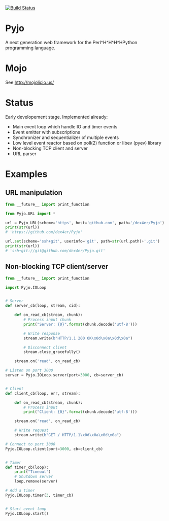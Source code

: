 [![Build Status](https://travis-ci.org/dex4er/Pyjo.png?branch=master)](https://travis-ci.org/dex4er/Pyjo)

Pyjo
====

A next generation web framework for the Perl^H^H^H^HPython programming language.


Mojo
====

See http://mojolicio.us/


Status
======

Early developement stage. Implemented already:

  * Main event loop which handle IO and timer events
  * Event emitter with subscriptions
  * Synchronizer and sequentializer of multiple events
  * Low level event reactor based on poll(2) function or libev (pyev) library
  * Non-blocking TCP client and server
  * URL parser


Examples
========

URL manipulation
----------------

```python
from __future__ import print_function

from Pyjo.URL import *

url = Pyjo_URL(scheme='https', host='github.com', path='/dex4er/Pyjo')
print(str(url))
# 'https://github.com/dex4er/Pyjo'

url.set(scheme='ssh+git', userinfo='git', path=str(url.path)+'.git')
print(str(url))
# 'ssh+git://git@github.com/dex4er/Pyjo.git'
```


Non-blocking TCP client/server
------------------------------

```python
from __future__ import print_function

import Pyjo.IOLoop


# Server
def server_cb(loop, stream, cid):

    def on_read_cb(stream, chunk):
        # Process input chunk
        print("Server: {0}".format(chunk.decode('utf-8')))

        # Write response
        stream.write(b"HTTP/1.1 200 OK\x0d\x0a\x0d\x0a")

        # Disconnect client
        stream.close_gracefully()

    stream.on('read', on_read_cb)

# Listen on port 3000
server = Pyjo.IOLoop.server(port=3000, cb=server_cb)


# Client
def client_cb(loop, err, stream):

    def on_read_cb(stream, chunk):
        # Process input
        print("Client: {0}".format(chunk.decode('utf-8')))

    stream.on('read', on_read_cb)

    # Write request
    stream.write(b"GET / HTTP/1.1\x0d\x0a\x0d\x0a")

# Connect to port 3000
Pyjo.IOLoop.client(port=3000, cb=client_cb)


# Timer
def timer_cb(loop):
    print("Timeout")
    # Shutdown server
    loop.remove(server)

# Add a timer
Pyjo.IOLoop.timer(3, timer_cb)


# Start event loop
Pyjo.IOLoop.start()
```
